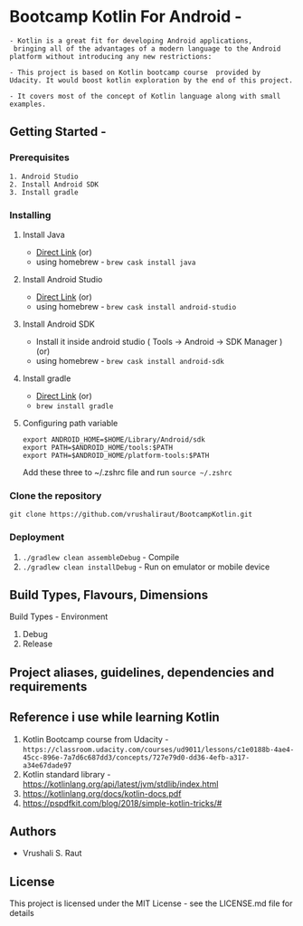 # Bootcamp Kotlin For Android -

    - Kotlin is a great fit for developing Android applications,
     bringing all of the advantages of a modern language to the Android platform without introducing any new restrictions:

    - This project is based on Kotlin bootcamp course  provided by Udacity. It would boost kotlin exploration by the end of this project.

    - It covers most of the concept of Kotlin language along with small examples.


## Getting Started -


### Prerequisites
    1. Android Studio
    2. Install Android SDK
    3. Install gradle

### Installing
1) Install Java
    - [Direct Link](https://www.java.com/en/download/help/mac_install.xml)
                        (or)
    - using homebrew - ```brew cask install java```

2) Install Android Studio
    - [Direct Link](https://developer.android.com/studio/index.html)
                        (or)
    - using homebrew - ```brew cask install android-studio```

3) Install Android SDK
    - Install it inside android studio ( Tools -> Android -> SDK Manager )
                        (or)
    - using homebrew - ```brew cask install android-sdk```

4) Install gradle
    - [Direct Link](https://gradle.org/install/)
                        (or)
    - ```brew install gradle```

5) Configuring path variable
    ```
    export ANDROID_HOME=$HOME/Library/Android/sdk
    export PATH=$ANDROID_HOME/tools:$PATH
    export PATH=$ANDROID_HOME/platform-tools:$PATH
    ```
    Add these three to ~/.zshrc file and run ```source ~/.zshrc```

### Clone the repository
```git clone https://github.com/vrushaliraut/BootcampKotlin.git```

### Deployment
   1. `./gradlew clean assembleDebug` - Compile
   2. `./gradlew clean installDebug`  - Run on emulator or mobile device

## Build Types, Flavours, Dimensions

Build Types - Environment
1) Debug
2) Release

## Project aliases, guidelines, dependencies and requirements

## Reference i use while learning Kotlin
1. Kotlin Bootcamp course from Udacity - `https://classroom.udacity.com/courses/ud9011/lessons/c1e0188b-4ae4-45cc-896e-7a7d6c687dd3/concepts/727e79d0-dd36-4efb-a317-a34e67dade97`
2. Kotlin standard library - https://kotlinlang.org/api/latest/jvm/stdlib/index.html
3. https://kotlinlang.org/docs/kotlin-docs.pdf
4. https://pspdfkit.com/blog/2018/simple-kotlin-tricks/#

## Authors
   - Vrushali S. Raut

## License
This project is licensed under the MIT License - see the LICENSE.md file for details